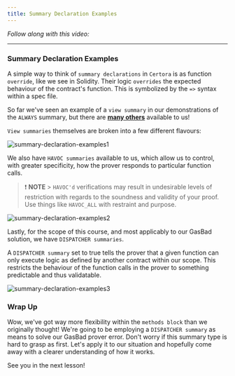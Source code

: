 ```yaml
---
title: Summary Declaration Examples
---
```


_Follow along with this video:_

---

### Summary Declaration Examples

A simple way to think of `summary declarations` in `Certora` is as function `override`, like we see in Solidity. Their logic `overrides` the expected behaviour of the contract's function. This is symbolized by the `=>` syntax within a spec file.

So far we've seen an example of a `view summary` in our demonstrations of the `ALWAYS` summary, but there are [**many others**](https://docs.certora.com/en/latest/docs/cvl/methods.html#summary-types) available to us!

`View summaries` themselves are broken into a few different flavours:

![summary-declaration-examples1](/formal-verification-3/17-summary-declaration-examples/summary-declaration-examples1.png)

We also have `HAVOC summaries` available to us, which allow us to control, with greater specificity, how the prover responds to particular function calls.

> ❗ **NOTE** > `HAVOC'd` verifications may result in undesirable levels of restriction with regards to the soundness and validity of your proof. Use things like `HAVOC_ALL` with restraint and purpose.

![summary-declaration-examples2](/formal-verification-3/17-summary-declaration-examples/summary-declaration-examples2.png)

Lastly, for the scope of this course, and most applicably to our GasBad solution, we have `DISPATCHER summaries`.

A `DISPATCHER summary` set to true tells the prover that a given function can only execute logic as defined by another contract within our scope. This restricts the behaviour of the function calls in the prover to something predictable and thus validatable.

![summary-declaration-examples3](/formal-verification-3/17-summary-declaration-examples/summary-declaration-examples3.png)

### Wrap Up

Wow, we've got way more flexibility within the `methods block` than we originally thought! We're going to be employing a `DISPATCHER summary` as means to solve our GasBad prover error. Don't worry if this summary type is hard to grasp as first. Let's apply it to our situation and hopefully come away with a clearer understanding of how it works.

See you in the next lesson!
